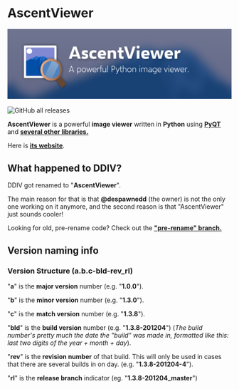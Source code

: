 # AscentViewer

![AscV Banner](other/banner.png)

![GitHub all releases](https://img.shields.io/github/downloads/despawnedd/AscentViewer/total?logo=github)

**AscentViewer** is a powerful **image viewer** written in **Python** using [**PyQT**](https://riverbankcomputing.com/software/pyqt/) and [**several other libraries.**](https://github.com/despawnedd/AscentViewer/blob/master/CREDITS.md)

Here is [**its website**](https://dd.acrazytown.com/AscentViewer/).

## What happened to DDIV?

DDIV got renamed to "**AscentViewer**".

The main reason for that is that **@despawnedd** (the owner) is not the only one working on it anymore, and the second reason is that "AscentViewer" just sounds cooler!

Looking for old, pre-rename code? Check out the [**"pre-rename" branch.**](https://github.com/despawnedd/AscentViewer/tree/pre-rename)

## Version naming info

### Version Structure (a.b.c-bld-rev_rl)

"**a**" is the **major version** number (e.g. "**1.0.0**").

"**b**" is the **minor version** number (e.g. "**1.3.0**").

"**c**" is the **match version** number (e.g. "**1.3.8**").

"**bld**" is the **build version** number (e.g. "**1.3.8-201204**") (*The build number's pretty much the date the "build" was made in, formatted like this: last two digits of the  year + month + day*).

"**rev**" is the **revision number** of that build. This will only be used in cases that there are several builds in on day. (e.g. "**1.3.8-201204-4**").

"**rl**" is the **release branch** indicator (eg. "**1.3.8-201204_master**")
